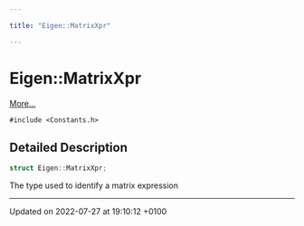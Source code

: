 ```yaml
---

title: "Eigen::MatrixXpr"

---
```


# Eigen::MatrixXpr



 [More...](#detailed-description)


`#include <Constants.h>`

## Detailed Description

```cpp
struct Eigen::MatrixXpr;
```


The type used to identify a matrix expression 

-------------------------------

Updated on 2022-07-27 at 19:10:12 +0100